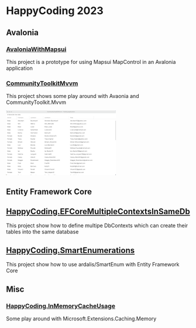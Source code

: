 # HappyCoding 2023
## Avalonia
### [AvaloniaWithMapsui](HappyCoding.AvaloniaWithMapsui)
This project is a prototype for using Mapsui MapControl in an Avalonia application

### [CommunityToolkitMvvm](HappyCoding.CommunityToolkitMvvm)
This project shows some play around with Avaonia and CommunityToolkit.Mvvm

![ResourceImage](HappyCoding.CommunityToolkitMvvm/screenshot.png)

## Entity Framework Core
## [HappyCoding.EFCoreMultipleContextsInSameDb](HappyCoding.EFCoreMultipleContextsInSameDb)
This project show how to define multipe DbContexts which can create their tables into the same database

## [HappyCoding.SmartEnumerations](HappyCoding.SmartEnumerations)
This project show how to use ardalis/SmartEnum with Entity Framework Core

## Misc
### [HappyCoding.InMemoryCacheUsage](HappyCoding.InMemoryCacheUsage)
Some play around with Microsoft.Extensions.Caching.Memory